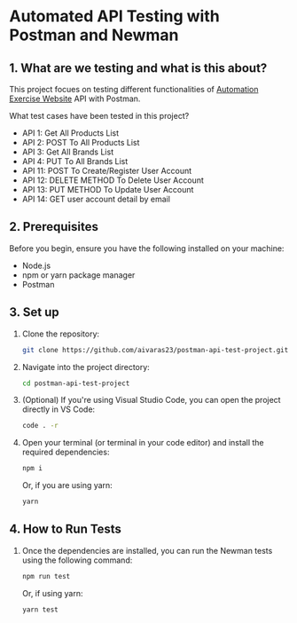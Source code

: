 # Automated API Testing with Postman and Newman

## 1. What are we testing and what is this about?

This project focues on testing different functionalities of <a href="https://www.automationexercise.com/">Automation Exercise Website</a> API with Postman.

What test cases have been tested in this project?

-   API 1: Get All Products List
-   API 2: POST To All Products List
-   API 3: Get All Brands List
-   API 4: PUT To All Brands List
-   API 11: POST To Create/Register User Account
-   API 12: DELETE METHOD To Delete User Account
-   API 13: PUT METHOD To Update User Account
-   API 14: GET user account detail by email

## 2. Prerequisites

Before you begin, ensure you have the following installed on your machine:

-   Node.js
-   npm or yarn package manager
-   Postman

## 3. Set up

1. Clone the repository:

    ```bash
    git clone https://github.com/aivaras23/postman-api-test-project.git
    ```

2. Navigate into the project directory:

    ```bash
    cd postman-api-test-project
    ```

3. (Optional) If you're using Visual Studio Code, you can open the project directly in VS Code:

    ```bash
    code . -r
    ```

4. Open your terminal (or terminal in your code editor) and install the required dependencies:

    ```bash
    npm i
    ```

    Or, if you are using yarn:

    ```bash
    yarn
    ```

## 4. How to Run Tests

1. Once the dependencies are installed, you can run the Newman tests using the following command:

    ```bash
    npm run test
    ```

    Or, if using yarn:

    ```bash
    yarn test
    ```
